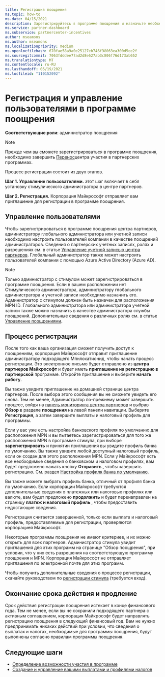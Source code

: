 ```yaml
---
title: Регистрация поощрения
ms.topic: how-to
ms.date: 04/15/2021
description: Зарегистрируйтесь в программе поощрения и назначьте необходимые роли для управления пользователями. В этой статье описывается процесс регистрации.
ms.service: partner-dashboard
ms.subservice: partnercenter-incentives
author: mseamons
ms.author: mseamons
ms.localizationpriority: medium
ms.openlocfilehash: 670fae58a9a0e25127eb746f38063ea300d5ee2f
ms.sourcegitcommit: 7063fdddee77ad2d8e627ab3c806f76d173ab652
ms.translationtype: MT
ms.contentlocale: ru-RU
ms.lasthandoff: 05/19/2021
ms.locfileid: "110152092"
---
```

# <a name="enrollment-and-user-management-in-the-incentives-program"></a>Регистрация и управление пользователями в программе поощрения

**Соответствующие роли**: администратор поощрения

>[!NOTE]
>Прежде чем вы сможете зарегистрироваться в программе поощрения, необходимо завершить [Перенос](prepare-pmc-pc-migration.md)центра участия в партнерских программах.

Процесс регистрации состоит из двух этапов.

**Шаг 1. Управление пользователями.** этот шаг включает в себя установку стимулического администратора в центре партнеров.

**Шаг 2. Регистрация.** Корпорация Майкрософт отправляет вам приглашение для регистрации в программе поощрения.

## <a name="user-management"></a>Управление пользователями

Чтобы зарегистрироваться в программе поощрения центра партнеров, администратору глобального администратора или учетной записи необходимо настроить пользователей компании в качестве поощрений администраторов. Сведения о партнерских учетных записях, ролях и разрешениях см. в статье [Управление учетной записью центра партнеров](partner-center-account-setup.md). Глобальный администратор также может настроить пользователей компании с помощью Azure Active Directory (Azure AD).

>[!NOTE]
>Только администратор с стимулом может зарегистрироваться в программе поощрения. Если в вашем расположении нет Стимулического администратора, администратору глобального администратора и учетной записи необходимо назначить его. Администратор с стимулом должен быть назначен для расположения MPN ID. Глобального администратора или администратора учетной записи также можно назначить в качестве администратора службы поощрений. Дополнительные сведения о различных ролях см. в статье [Управление поощрениями](permissions-overview.md#manage-incentives).

## <a name="enrollment-process"></a>Процесс регистрации

После того как ваша организация сможет получить доступ к поощрениям, корпорация Майкрософт отправит приглашение администратору подходящего Мпнлокатионид, чтобы начать процесс регистрации. Это электронное письмо будет отправлено из **центра партнеров Майкрософт** и будет иметь **приглашение на регистрацию в партнерской** программе. Откройте приглашение и выберите **начать работу**.

Вы также увидите приглашение на домашней странице центра партнеров. После выбора этого сообщения вы не сможете увидеть его снова. Тем не менее, Администратор по-прежнему может завершить процесс, войдя на [панель мониторинга центра партнеров](https://partner.microsoft.com/dashboard/) и выбрав **Обзор** в разделе **поощрения** на левой панели навигации. Выберите **Регистрация**, а затем завершите выплаты и налоговый профиль для программы.

Если у вас уже есть настройка банковского профиля по умолчанию для расположения MPN и вы пытаетесь зарегистрироваться для того же расположения MPN в программе стимула, при выборе **зарегистрировать** и принятии приглашения вы увидите профиль банка по умолчанию. Вы также увидите любой доступный налоговый профиль, если он создан для этого расположения MPN. Если у Майкрософт есть все необходимые сведения о банковском и налоговом профилях, вам будет предложено нажать кнопку **Отправить** , чтобы завершить регистрацию. См. раздел [Настройка профиля банка по умолчанию](incentives-create-and-manage-your-payout-and-tax-profiles.md#set-up-a-default-bank-profile).

Вы также можете выбрать профиль банка, отличный от профиля банка по умолчанию. Если корпорации Майкрософт требуются дополнительные сведения о платежных или налоговых профилях или валюте, вам будет предложено **продолжить** и будет перенаправлен на страницу **платеж и налоговый профиль** , чтобы предоставить недостающие сведения. 

Регистрация считается завершенной, только если выплата и налоговый профиль, предоставляемые для регистрации, проверяются корпорацией Майкрософт.

Некоторые программы поощрения не имеют критериев, и их можно открыть для всех партнеров. Администратор стимула увидит приглашения для этих программ на странице "Обзор поощрения", при условии, что у них есть разрешения на соответствующую программу поощрения и MPN. Корпорация Майкрософт не отправляет приглашения по электронной почте для этих программ.

Чтобы получить дополнительные сведения о процессе регистрации, скачайте руководством по [регистрации стимула](https://partner.microsoft.com/resources/detail/partner-center-incentives-enrollment-pdf) (требуется вход).

## <a name="expiration-and-renewal"></a>Окончание срока действия и продление

Срок действия регистрации поощрения истекает в конце финансового года. Тем не менее, если вы не сохранили подходящего партнера с активным соглашением, корпорация Майкрософт будет направлять регистрацию поощрения в следующий финансовый год. Вам не нужно предпринимать никаких действий при условии, что сведения о выплатах и налогах, необходимые для программы поощрения, будут выполнены согласно правилам программы поощрения.

## <a name="next-steps"></a>Следующие шаги

- [Определение возможности участия в программе](incentives-determined-your-program-eligibility.md)
- [Создание и управление вашими выплатами и профилями налогов](incentives-create-and-manage-your-payout-and-tax-profiles.md)
